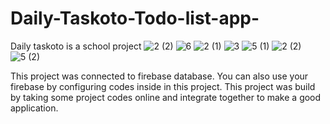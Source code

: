 # Daily-Taskoto-Todo-list-app-
Daily taskoto is a school project 
![2 (2)](https://github.com/sceptile69/Daily-Taskoto-Todo-list-app-/assets/132082420/92ec121a-9600-4909-a1d1-940acc6e8729)
![6](https://github.com/sceptile69/Daily-Taskoto-Todo-list-app-/assets/132082420/c1d4b80d-d573-44c4-9858-48eca8190cca)
![2 (1)](https://github.com/sceptile69/Daily-Taskoto-Todo-list-app-/assets/132082420/41749de2-59e0-4f56-b87e-f78eba316236)
![3](https://github.com/sceptile69/Daily-Taskoto-Todo-list-app-/assets/132082420/0328031e-609a-475f-aa49-c7a38c361022)
![5 (1)](https://github.com/sceptile69/Daily-Taskoto-Todo-list-app-/assets/132082420/ed79b8b3-d1b3-4e2c-bbc8-47aec7e22259)
![2 (2)](https://github.com/sceptile69/Daily-Taskoto-Todo-list-app-/assets/132082420/0cc4d833-ac4d-4c37-9782-27d1803b62b7)
![5 (2)](https://github.com/sceptile69/Daily-Taskoto-Todo-list-app-/assets/132082420/bb27440a-a14e-4cbf-8fe1-932b49cf404c)

This project was connected to firebase database. You can also use your firebase by configuring codes inside in this project.
This project was build by taking some project codes online and integrate together to make a good application.

